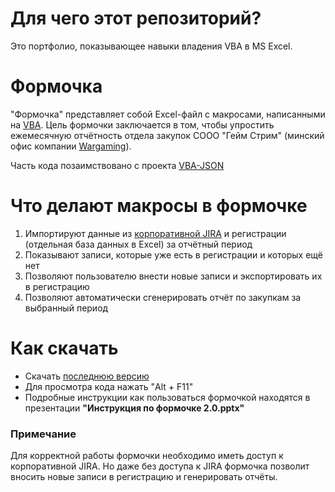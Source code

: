 # Для чего этот репозиторий?
Это портфолио, показывающее навыки владения VBA в MS Excel.

# Формочка
"Формочка" представляет собой Excel-файл с макросами, написанными на [VBA](https://ru.wikipedia.org/wiki/Visual_Basic_for_Applications). Цель формочки заключается в том, чтобы упростить ежемесячную отчётность отдела закупок СООО "Гейм Стрим" (минский офис компании [Wargaming](https://wargaming.net)).

Часть кода позаимствовано с проекта [VBA-JSON](https://github.com/VBA-tools/VBA-JSON)

# Что делают макросы в формочке
1. Импортируют данные из [корпоративной JIRA](https://wgjira.wargaming.net) и регистрации (отдельная база данных в Excel) за отчётный период
2. Показывают записи, которые уже есть в регистрации и которых ещё нет
3. Позволяют пользователю внести новые записи и экспортировать их в регистрацию
4. Позволяют автоматически сгенерировать отчёт по закупкам за выбранный период

# Как скачать
- Скачать [последнюю версию](https://github.com/l122/Excel-vba-Formochka-/releases/tag/v.2.0.0)
- Для просмотра кода нажать "Alt + F11"
- Подробные инструкции как пользоваться формочкой находятся в презентации **"Инструкция по формочке 2.0.pptx"**


### Примечание
Для корректной работы формочки необходимо иметь доступ к корпоративной JIRA. Но даже без доступа к JIRA формочка позволит вносить новые записи в регистрацию и генерировать отчёты.
